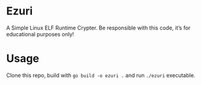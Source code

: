 # Ezuri
A Simple Linux ELF Runtime Crypter. Be responsible with this code, it’s for educational purposes only!

# Usage
Clone this repo, build with `go build -o ezuri .` and run `./ezuri` executable.
